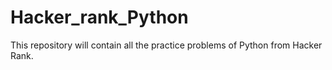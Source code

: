 # Hacker_rank_Python
This repository will contain all the practice problems of Python from Hacker Rank.
